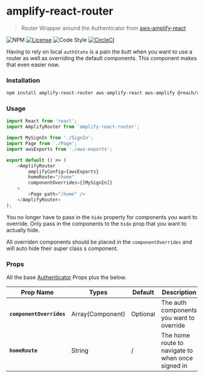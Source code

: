 # amplify-react-router
> Router Wrapper around the Authenticator from [aws-amplify-react](https://github.com/aws-amplify/amplify-js/tree/master/packages/aws-amplify-react/src/Auth)

![NPM](https://badge.fury.io/js/amplify-react-router.svg) [![License](https://img.shields.io/badge/license-MIT-blue.svg)](http://opensource.org/licenses/MIT)
![Code Style](https://camo.githubusercontent.com/c83b8df34339bd302b7fd3fbb631f99ba25f87f8/68747470733a2f2f696d672e736869656c64732e696f2f62616467652f636f64655f7374796c652d70726574746965722d6666363962342e737667)
[![CircleCI](https://circleci.com/gh/Two-Lambda-Labs/amplify-react-router.svg?style=shield)](https://circleci.com/gh/Two-Lambda-Labs/amplify-react-router)

Having to rely on local `authState` is a pain the butt when you want to use a router as well as overriding the default components. This component makes that even easier now.

### Installation
```bash
npm install amplify-react-router aws-amplify-react aws-amplify @reach/router --save
```

### Usage
```javascript
import React from 'react';
import AmplifyRouter from 'amplify-react-router';

import MySignIn from './SignIn';
import Page from './Page';
import awsExports from './aws-exports';

export default () => (
    <AmplifyRouter
        amplifyConfig={awsExports}
        homeRoute="/home"
        componentOverrides={[MySignIn]}
    >
        <Page path="/home" />
    </AmplifyRouter>
);

```

You no longer have to pass in the `hide` property for components you want to override. Only pass in the components to the `hide` prop that you want to actually hide.

All overriden components should be placed in the `componentOverrides` and will auto hide their super class
s component.


### Props
All the base [Authenticator](https://aws-amplify.github.io/docs/js/authentication) Props plus the below.

| Prop Name | Types | Default | Description |
| --- | --- | --- | --- | 
|**`componentOverrides`**| Array(Component)| Optional | The auth components you want to override |
|**`homeRoute`**| String | / | The home route to navigate to when once signed in 
